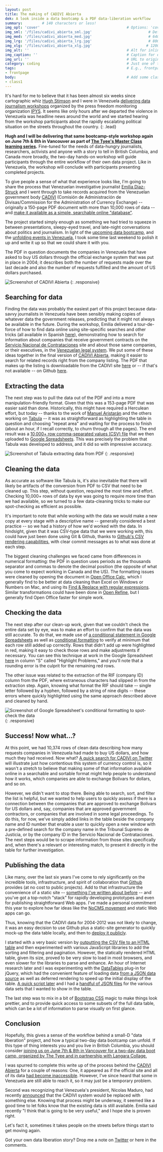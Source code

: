 ```yaml
---
layout: post
title: The making of CADIVI Abierta
dek: A look inside a data bootcamp & a PDF data-liberation workflow
summary:         # 140 characters or less!
img_opt: 'cover'                                        # Options: 'cover' or 'inlne' or 'none'
img_sml: '/files/cadivi_abierta_sml.jpg'                          # Default on cover or inline
img_med: '/files/cadivi_abierta_med.jpg'                          # 640x512px cover, inline
img_lrg: '/files/cadivi_abierta_lrg.jpg'                          # 800x640px cover, inline
img_xlg: '/files/cadivi_abierta_xlg.jpg'                         # 1200x960px cover only
img_alt: ''                                             # Alt for inline
img_caption: ''                                         # Caption for either
img_url: ''                                             # URL to original image
category: coding                                        # Just one of the 4xCs
tags:                                                   # E.g., frontpage
- frontpage
body:                                                   # Add some class
- class1
---
```


It's hard for me to believe that it has been almost six weeks since cartographic whiz [Hugh Stimson](https://twitter.com/hughstimson) and I were in Venezuela [delivering data journalism workshops](http://phillipadsmith.com/2014/02/ipys-venezuela-data-journalism-workshops.html) organized by the press freedom monitoring organization [IPYS](http://ipys.org.ve/). It seems like only hours after we departed the violence in Venezuela was headline news around the world and we started hearing from the workshop participants about the rapidly escalating political situation on the streets throughout the country.
{: .lead}

**Hugh and I will be delivering that same bootcamp-style workshop again on June 7th & 8th in Vancouver as part of [The Tyee's Master Class learning series](http://thetyee.ca/MasterClass/Spring2014/Data-Bootcamp/).** Fine-tuned for the needs of data-hungry journalists, researchers, activists and anyone with a story to tell in British Columbia, and Canada more broadly, the two-day hands-on workshop will guide participants through the entire workflow of their own data project. Like in Venezuela, the workshop will conclude with participants presenting completed projects.

To give people a sense of what that experience looks like, I'm going to share the process that Venezuelan investigative journalist [Emilia Diaz-Struck](http://www.icij.org/journalists/emilia-diaz-struck) and I went through to take records acquired from the Venezuelan government body [CADIVI](http://www.cadivi.gob.ve/) (Comisión de Administración de Divisas/Commission for the Administration of Currency Exchange) -- originally a 150-page PDF document with more than 10,000 rows of data -- and [make it available as a simple, searchable online "database"](http://phillipadsmith.github.io/cadivi/). 

The project started simply enough as something we had tried to squeeze in between presentations, sleepy-eyed travel, and late-night conversations about politics and journalism. In light of the [upcoming data bootcamp](http://thetyee.ca/MasterClass/Spring2014/Data-Bootcamp/), and the [unfolding events in Venezuela](http://feministing.com/2014/02/20/toward-a-nuanced-feminist-discussion-on-venezuela/), I took some time last weekend to polish it up and write it up so that we could share it with you.

The PDF in question documents the companies in Venezuela that have asked to buy US dollars through the official exchange system that was put in place in 2004; it describes both the number of requests made over the last decade and also the number of requests fulfilled and the amount of US dollars purchased.

![Screenshot of CADIVI Abierta](/files/cadivi_on_github.png)
{: .responsive}

## Searching for data

Finding the data was probably the easiest part of this project because data-savvy journalists in Venezuela have been sensibly making copies of whatever data the government releases, predicting that it might not always be available in the future. During the workshop, Emilia delivered a tour-de-force of how to find data online using site-specific searches and other tricks (all available in Spanish [here](http://ps.ht/ipys-ven-workshop-slides)), demonstrating how to search for information about companies that receive government contracts on the [Servicio Nacional de Contrataciones](http://rncenlinea.snc.gob.ve/) site and about those same companies, or their executives, in the [Venezuelan legal system](http://www.tsj.gov.ve). We put some of these ideas together in the final version of [CADIVI Abierta](http://phillipadsmith.github.io/cadivi/), making it easier to search for related records right from the company listing. The PDF that makes up the listing is downloadable from the CADIVI site [here](http://www.cadivi.gob.ve/empresasdivisas.html) or -- if that's not available -- on Github [here](https://github.com/phillipadsmith/cadivi/blob/master/data/empresas_diciembre2012.pdf).

## Extracting the data

The next step was to pull the data out of the PDF and into a more manipulation-friendly format. Given that this was a 153-page PDF that was easier said than done. Historically, this might have required a Herculean effort, but today -- thanks to the work of  [Manuel Aristarán](http://jazzido.com/) and the others working on [Tabula](http://tabula.nerdpower.org/) -- it was as straightforward as highlighting the table in question and choosing "repeat area" and waiting for the process to finish (about an hour, if I recall correctly, to churn through all the pages). The end result was a [10,000+ row comma-separated values (CSV) file](https://github.com/phillipadsmith/cadivi/blob/master/data/empresas_all.csv) that we then uploaded to [Google Spreadsheets](https://docs.google.com/spreadsheet/ccc?key=0AgZzmiG9MvT4dFU5OGVsNWxOcEhESVpKXzhlM2oyVXc&usp=sharing). This was precisely the problem that Tabula was developed to address, and it did so with impressive accuracy. 

![Screenshot of Tabula extracting data from PDF](/files/cadivi_tabula.png)
{: .responsive}

## Cleaning the data

As accurate as software like Tabula is, it's also inevitable that there will likely be artifacts of the conversion from PDF to CSV that need to be cleaned up. This step, without question, required the most time and effort. Checking 10,000+ rows of data by eye was going to require more time than we had available, so we turned to a few data-cleaning tricks to make our spot-checking as efficient as possible.

It's important to note that while working with the data we would make a new copy at every stage with a descriptive name -- generally considered a best practice -- so we had a history of how we'd worked with the data. In hindsight, given that it was CSV-type data that we were working with, this could have just been done using Git & Github, thanks to [Github's CSV rendering capabilities](https://help.github.com/articles/rendering-csv-and-tsv-data), with clear commit messages as to what was done at each step.

The biggest cleaning challenges we faced came from differences in numerical formatting: the PDF in question uses periods as the thousands separator and commas to denote the decimal position (the opposite of what you come to expect working in Canada and the US). The formatting issues were cleaned by opening the document in [Open Office Calc](http://www.openoffice.org/product/calc.html), which I generally find to be better at data cleaning than Excel on Windows or Numbers on Mac, and using its [Find & Replace with regular expressions](https://wiki.openoffice.org/wiki/Documentation/How_Tos/Regular_Expressions_in_Calc). Similar transformations could have been done in [Open Refine](http://openrefine.org/), but I generally find Open Office faster for simple work.

## Checking the data

The next step after our clean-up work, given that we couldn't check the entire data set by eye, was to make an effort to confirm that the data was still accurate. To do that, we made use of [a conditional statement in Google Spreadsheets](http://spreadsheets.about.com/od/otherspreadsheets/qt/090808-google-spreadsheet-if-function.htm) as well as [conditional formatting](https://support.google.com/drive/answer/78413?hl=en) to verify at minimum that each row still added up correctly. Rows that didn't add up were highlighted in red, making it easy to check those rows and make adjustments if necessary. You can see this technique at work in the Google Spreadsheet [here](https://docs.google.com/spreadsheet/ccc?key=0AgZzmiG9MvT4dFU5OGVsNWxOcEhESVpKXzhlM2oyVXc&usp=sharing) in column "S" called "Highlight Problems," and you'll note that a rounding error is the culprit for the remaining red rows.

The other issue was related to the extraction of the RIF (company ID) column from the PDF, where extraneous characters had slipped in from the extraction step. Again, knowing what format the RIF should take -- single letter followed by a hyphen, followed by a string of nine digits -- these errors where quickly highlighted using the same approach described above and cleaned by hand.

![Screenshot of Google Spreadsheet's conditional formatting to spot-check the data](/files/cadivi_google_spreadsheet.png)
{: .responsive}

## Success! Now what...?

At this point, we had 10,374 rows of clean data describing how many requests companies in Venezuela had made to buy US dollars, and how much they had received. Now what? [A quick search for CADIVI on Twitter](https://twitter.com/search?q="CADIVI") will illustrate just how contentious this system of currency control is, so it wasn't a stretch to believe that making some of that information available online in a searchable and sortable format might help people to understand how it works, which companies are able to exchange Bolívars for dollars, and so on.

However, we didn't want to stop there. Being able to search, sort, and filter the list is helpful, but we wanted to help users to quickly assess if there is a connection between the companies that are approved to exchange Bolívars for US dollars and, say, companies that are approved government contractors, or companies that are involved in some legal proceedings. To do this, for now, we've simply added links in the table beside the company name and ID number that enable a user to quickly open a new window with a pre-defined search for the company name in the Tribunal Supremo de Justicia, or by the company ID in the Servicio Nacional de Contrataciones. The next steps would be to scrape information from those sites specifically and, when there's a relevant or interesting match, to present it directly in the table for further investigation.

## Publishing the data

Like many, over the last six years I've come to rely significantly on the incredible tools, infrastructure, and spirit of collaboration that [Github](https://github.com) provides (at no cost to public projects). Add to that infrastructure the convenience of a static site -- [something I've written about before](http://phillipadsmith.com/2014/01/the-return-of-static-site-generators.html) -- and you've got a top-notch "stack" for rapidly developing prototypes and even for publishing straightforward Web apps. I've made a personal commitment this year to explore how far ideas like the [NoCMS movement](http://phillipadsmith.com/2014/01/the-return-of-static-site-generators.html) and static Web apps can go.

Thus, knowing that the CADIVI data for 2004-2012 was not likely to change, it was an easy decision to use Github plus a static-site generator to quickly mock-up the data table locally, and then to [deploy it publicly](http://phillipadsmith.github.io/cadivi/). 

I started with a very basic version by [outputting the CSV file to an HTML table](https://github.com/phillipadsmith/cadivi/blob/master/_scripts/csv_to_html.pl) and then experimented with various JavaScript libraries to add the sorting and filtering and pagination. However, the statically rendered HTML table, given its size, proved to be very slow to load in most browsers, and even slower for the libraries to parse and enhance. An hour of Internet research later and I was experimenting with the [DataTables](http://datatables.net) plug-in for jQuery, which had the convenient feature of loading data [from a JSON data source](http://datatables.net/examples/data_sources/ajax.html) as well as deferred rendering to speed up the initial display of the table. [A quick script later](https://github.com/phillipadsmith/cadivi/blob/master/_scripts/csv_to_json.pl) and I had a [handful of JSON files](https://github.com/phillipadsmith/cadivi/tree/master/data) for the various data sets that I wanted to show in the table.

The last step was to mix in a bit of [Bootstrap CSS](http://getbootstrap.com/) magic to make things look prettier, and to provide quick access to some subsets of the full data table, which can be a lot of information to parse visually on first glance. 

## Conclusion

Hopefully, this gives a sense of the workflow behind a small-D "data liberation" project, and how a typical two-day data bootcamp can unfold. If this type of thing interests you and you live in British Columbia, you should consider [joining us on June 7th & 8th in Vancouver for a two-day data boot camp, organized by The Tyee and in partnership with Langara Collage.](http://thetyee.ca/MasterClass/Spring2014/Data-Bootcamp/)

I was spurred to complete this write up of the process behind the [CADIVI Abierta](http://phillipadsmith.github.io/cadivi/) for a couple of reasons: One, it appeared as if the official site and all of its data [had become inaccessible](https://twitter.com/phillipadsmith/status/443745930731216896). However, I've since heard that some in Venezuela are still able to reach it, so it may just be a temporary problem. 

Second was recognizing that Venezuela's president, Nicolas Maduro, had recently [announced](http://www.el-nacional.com/politica/Maduro-mantendra-creara_0_337766518.html) that the CADIVI system would be replaced with something else. Knowing that process might be underway, it seemed like a good time to let folks know that the existing data is still available. Emilia said recently "I think that is going to be very useful," and I hope she is proven right. 

Let's fact it, sometimes it takes people on the streets before things start to get moving again. 

Got your own data liberation story? Drop me a note on [Twitter](http://twitter.com/phillipadsmith) or here in the comments.




